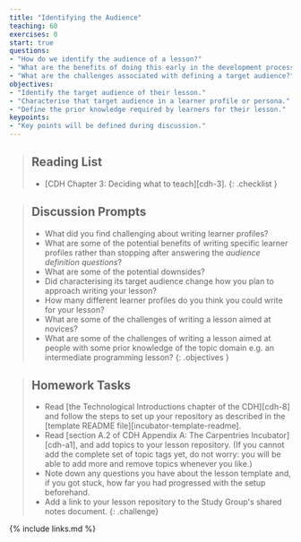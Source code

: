 ```yaml
---
title: "Identifying the Audience"
teaching: 60
exercises: 0
start: true
questions:
- "How do we identify the audience of a lesson?"
- "What are the benefits of doing this early in the development process?"
- "What are the challenges associated with defining a target audience?"
objectives:
- "Identify the target audience of their lesson."
- "Characterise that target audience in a learner profile or persona."
- "Define the prior knowledge required by learners for their lesson."
keypoints:
- "Key points will be defined during discussion."
---
```


> ## Reading List
>
> - [CDH Chapter 3: Deciding what to teach][cdh-3].
{: .checklist }

> ## Discussion Prompts
>
> - What did you find challenging about writing learner profiles?
> - What are some of the potential benefits of writing specific learner profiles
>   rather than stopping after answering the _audience definition questions_?
> - What are some of the potential downsides?
> - Did characterising its target audience change how you plan to
>   approach writing your lesson?
> - How many different learner profiles do you think you could write for your lesson?
> - What are some of the challenges of writing a lesson aimed at novices?
> - What are some of the challenges of writing a lesson aimed at people with
>   some prior knowledge of the topic domain
>   e.g. an intermediate programming lesson?
{: .objectives }

> ## Homework Tasks
>
> - Read [the Technological Introductions chapter of the CDH][cdh-8]
>   and follow the steps to set up your repository as described in
>   the [template README file][incubator-template-readme].
> - Read [section A.2 of CDH Appendix A: The Carpentries Incubator][cdh-a1],
>   and add topics to your lesson repository.
>   (If you cannot add the complete set of topic tags yet, do not worry:
>   you will be able to add more and remove topics whenever you like.)
> - Note down any questions you have about the lesson template and,
>   if you got stuck, how far you had progressed with the setup beforehand.
> - Add a link to your lesson repository to the Study Group's shared notes document.
{: .challenge}

{% include links.md %}
